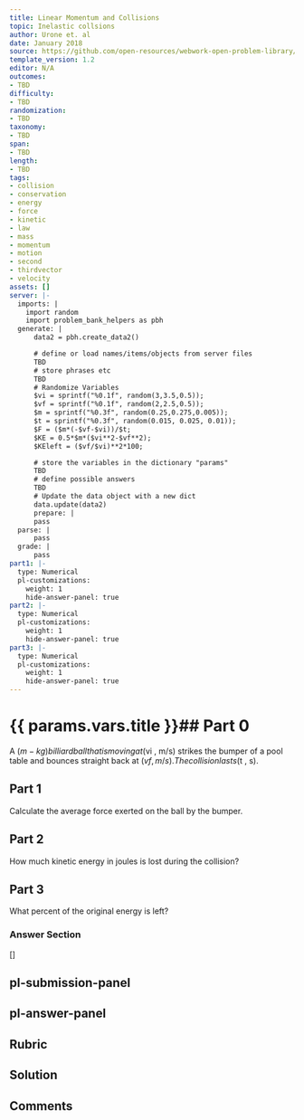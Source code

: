 ```yaml
---
title: Linear Momentum and Collisions
topic: Inelastic collsions
author: Urone et. al
date: January 2018
source: https://github.com/open-resources/webwork-open-problem-library/tree/master/Contrib/BrockPhysics/College_Physics_Urone/8.Linear_Momentum_and_Collisions/8-05.Inelastic_Collisions/NU_U17_08_05_001.pg
template_version: 1.2
editor: N/A
outcomes:
- TBD
difficulty:
- TBD
randomization:
- TBD
taxonomy:
- TBD
span:
- TBD
length:
- TBD
tags:
- collision
- conservation
- energy
- force
- kinetic
- law
- mass
- momentum
- motion
- second
- thirdvector
- velocity
assets: []
server: |-
  imports: |
    import random
    import problem_bank_helpers as pbh
  generate: |
      data2 = pbh.create_data2()

      # define or load names/items/objects from server files
      TBD
      # store phrases etc
      TBD
      # Randomize Variables
      $vi = sprintf("%0.1f", random(3,3.5,0.5));
      $vf = sprintf("%0.1f", random(2,2.5,0.5));
      $m = sprintf("%0.3f", random(0.25,0.275,0.005));
      $t = sprintf("%0.3f", random(0.015, 0.025, 0.01));
      $F = ($m*(-$vf-$vi))/$t;
      $KE = 0.5*$m*($vi**2-$vf**2);
      $KEleft = ($vf/$vi)**2*100;

      # store the variables in the dictionary "params"
      TBD
      # define possible answers
      TBD
      # Update the data object with a new dict
      data.update(data2)
      prepare: |
      pass
  parse: |
      pass
  grade: |
      pass
part1: |-
  type: Numerical
  pl-customizations:
    weight: 1
    hide-answer-panel: true
part2: |-
  type: Numerical
  pl-customizations:
    weight: 1
    hide-answer-panel: true
part3: |-
  type: Numerical
  pl-customizations:
    weight: 1
    hide-answer-panel: true
---
```


# {{ params.vars.title }}## Part 0 
A ($m -kg) billiard ball that is moving at ($vi , m/s) strikes the bumper of a pool table and bounces straight back at ($vf , m/s). The collision lasts ($t , s). 
## Part 1 
Calculate the average force exerted on the ball by the bumper. 
## Part 2 
How much kinetic energy in joules is lost during the collision? 
## Part 3 
What percent of the original energy is left? 


### Answer Section 
[]

## pl-submission-panel 


## pl-answer-panel 


## Rubric 


## Solution 


## Comments 


